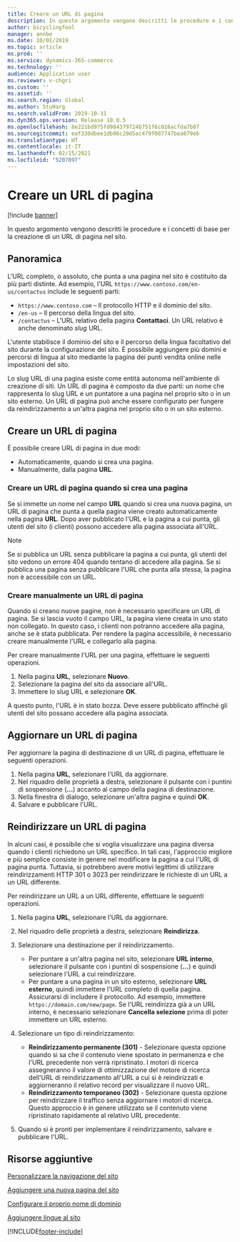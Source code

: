 ```yaml
---
title: Creare un URL di pagina
description: In questo argomento vengono descritti le procedure e i concetti di base per la creazione di un URL di pagina nel sito.
author: bicyclingfool
manager: annbe
ms.date: 10/01/2019
ms.topic: article
ms.prod: ''
ms.service: dynamics-365-commerce
ms.technology: ''
audience: Application user
ms.reviewer: v-chgri
ms.custom: ''
ms.assetid: ''
ms.search.region: Global
ms.author: StuHarg
ms.search.validFrom: 2019-10-31
ms.dyn365.ops.version: Release 10.0.5
ms.openlocfilehash: 8e221bd975fd984379724b751f6c026acfda7b07
ms.sourcegitcommit: eaf330dbee1db96c20d5ac479f007747bea079eb
ms.translationtype: HT
ms.contentlocale: it-IT
ms.lasthandoff: 02/15/2021
ms.locfileid: "5207897"
---
```

# <a name="create-a-page-url"></a>Creare un URL di pagina


[!include [banner](includes/banner.md)]

In questo argomento vengono descritti le procedure e i concetti di base per la creazione di un URL di pagina nel sito.

## <a name="overview"></a>Panoramica

L'URL completo, o assoluto, che punta a una pagina nel sito è costituito da più parti distinte. Ad esempio, l'URL `https://www.contoso.com/en-us/contactus` include le seguenti parti:

- `https://www.contoso.com` – Il protocollo HTTP e il dominio del sito.
- `/en-us` – Il percorso della lingua del sito.
- `/contactus` – L'URL relativo della pagina **Contattaci**. Un URL relativo è anche denominato *slug* URL.

L'utente stabilisce il dominio del sito e il percorso della lingua facoltativo del sito durante la configurazione del sito. È possibile aggiungere più domini e percorsi di lingua al sito mediante la pagina dei punti vendita online nelle impostazioni del sito.

Lo slug URL di una pagina esiste come entità autonoma nell'ambiente di creazione di siti. Un URL di pagina è composto da due parti: un nome che rappresenta lo slug URL e un puntatore a una pagina nel proprio sito o in un sito esterno. Un URL di pagina può anche essere configurato per fungere da reindirizzamento a un'altra pagina nel proprio sito o in un sito esterno.

## <a name="create-a-page-url"></a>Creare un URL di pagina

È possibile creare URL di pagina in due modi:

- Automaticamente, quando si crea una pagina.
- Manualmente, dalla pagina **URL**.

### <a name="create-a-page-url-when-you-create-a-page"></a>Creare un URL di pagina quando si crea una pagina

Se si immette un nome nel campo **URL** quando si crea una nuova pagina, un URL di pagina che punta a quella pagina viene creato automaticamente nella pagina **URL**. Dopo aver pubblicato l'URL e la pagina a cui punta, gli utenti del sito (i clienti) possono accedere alla pagina associata all'URL.

> [!NOTE]
> Se si pubblica un URL senza pubblicare la pagina a cui punta, gli utenti del sito vedono un errore 404 quando tentano di accedere alla pagina. Se si pubblica una pagina senza pubblicare l'URL che punta alla stessa, la pagina non è accessibile con un URL.

### <a name="manually-create-a-page-url"></a>Creare manualmente un URL di pagina

Quando si creano nuove pagine, non è necessario specificare un URL di pagina. Se si lascia vuoto il campo URL, la pagina viene creata in uno stato non collegato. In questo caso, i clienti non potranno accedere alla pagina, anche se è stata pubblicata. Per rendere la pagina accessibile, è necessario creare manualmente l'URL e collegarlo alla pagina.

Per creare manualmente l'URL per una pagina, effettuare le seguenti operazioni.

1. Nella pagina **URL**, selezionare **Nuovo**.
1. Selezionare la pagina del sito da associare all'URL.
1. Immettere lo slug URL e selezionare **OK**.

A questo punto, l'URL è in stato bozza. Deve essere pubblicato affinché gli utenti del sito possano accedere alla pagina associata.

## <a name="update-a-page-url"></a>Aggiornare un URL di pagina

Per aggiornare la pagina di destinazione di un URL di pagina, effettuare le seguenti operazioni.

1. Nella pagina **URL**, selezionare l'URL da aggiornare.
1. Nel riquadro delle proprietà a destra, selezionare il pulsante con i puntini di sospensione (**...**) accanto al campo della pagina di destinazione.
1. Nella finestra di dialogo, selezionare un'altra pagina e quindi **OK**.
1. Salvare e pubblicare l'URL.

## <a name="redirect-a-page-url"></a>Reindirizzare un URL di pagina

In alcuni casi, è possibile che si voglia visualizzare una pagina diversa quando i clienti richiedono un URL specifico. In tali casi, l'approccio migliore e più semplice consiste in genere nel modificare la pagina a cui l'URL di pagina punta. Tuttavia, si potrebbero avere motivi legittimi di utilizzare reindirizzamenti HTTP 301 o 3023 per reindirizzare le richieste di un URL a un URL differente.

Per reindirizzare un URL a un URL differente, effettuare le seguenti operazioni.

1. Nella pagina **URL**, selezionare l'URL da aggiornare.
1. Nel riquadro delle proprietà a destra, selezionare **Reindirizza**.
1. Selezionare una destinazione per il reindirizzamento.

    - Per puntare a un'altra pagina nel sito, selezionare **URL interno**, selezionare il pulsante con i puntini di sospensione (**...**) e quindi selezionare l'URL a cui reindirizzare.
    - Per puntare a una pagina in un sito esterno, selezionare **URL esterno**, quindi immettere l'URL completo di quella pagina. Assicurarsi di includere il protocollo. Ad esempio, immettere `https://domain.com/new/page`. Se l'URL reindirizza già a un URL interno, è necessario selezionare **Cancella selezione** prima di poter immettere un URL esterno.

1. Selezionare un tipo di reindirizzamento:

    - **Reindirizzamento permanente (301)** - Selezionare questa opzione quando si sa che il contenuto viene spostato in permanenza e che l'URL precedente non verrà ripristinato. I motori di ricerca assegneranno il valore di ottimizzazione del motore di ricerca dell'URL di reindirizzamento all'URL a cui si è reindirizzati e aggiorneranno il relativo record per visualizzare il nuovo URL. 
    - **Reindirizzamento temporaneo (302)** - Selezionare questa opzione per reindirizzare il traffico senza aggiornare i motori di ricerca. Questo approccio è in genere utilizzato se il contenuto viene ripristinato rapidamente al relativo URL precedente.

1. Quando si è pronti per implementare il reindirizzamento, salvare e pubblicare l'URL.

## <a name="additional-resources"></a>Risorse aggiuntive

[Personalizzare la navigazione del sito](customize-site-navigation.md)

[Aggiungere una nuova pagina del sito](add-new-page.md)

[Configurare il proprio nome di dominio](configure-your-domain-name.md)

[Aggiungere lingue al sito](add-languages-to-site.md)


[!INCLUDE[footer-include](../includes/footer-banner.md)]